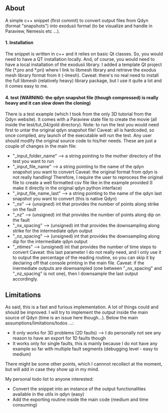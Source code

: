 ## About
A simple c++ snippet (first commit) to convert output files from Qdyn (format "snapshots") into exodusii format (to be visualize and handle in Paraview, Nemesis etc ...).

#### 1. Installation
The snippet is written in c++ and it relies on basic Qt classes. So, you would need to have a QT installation locally. And, of course, you would need to have a local installation of the exodusii library.
I added a template Qt project file (*.pro and *.pri) where I link to libmesh library and retrieve the exodus mesh library format from it (-lmesh).
Caveat: there's no real need to install the full libmesh (relatively heavy) library package, but I use it quite a lot and it comes easy to me.

#### 4. test (WARNING: the qdyn snapshot file (though compressed) is really heavy and it can slow down the cloning)
There is a test example (which I took from the only 3D tutorial from the Qdyn website). It comes with a Paraview state file to create the movie (all inside the test/tut_04/gold directory).
Note: to run the test you would need first to untar the original qdyn snapshot file!
Caveat: all is hardcoded, so once compiled, any launch of the executable will run the test. Any user should modify the original source code to his/her needs.
These are just a couple of changes in the main file:
* "_input_folder_name" --> a string pointing to the mother directory of the test you want to run
* "_input_file_name"   --> a string pointing to the name of the qdyn snapshot you want to convert
Caveat: the original format from qdyn is not really handling! Therefore, I require the user to reprocess the original file to create a well formatted csv file like in the example provided (I make it directly in the original qdyn python interface)
* "_input_file_name_last" --> a string pointing to the name of the qdyn last snapshot you want to convert (this is native Qdyn)
* "_nx" --> (unsigned) int that provides the number of points along strike on the fault
* "_nz" --> (unsigned) int that provides the number of points along dip on the fault
* "_nx_spacing" --> (unsigned) int that provides the downsampling along strike for the intermediate qdyn output
* "_nz_spacing" --> (unsigned) int that provides the downsampling along dip for the intermediate qdyn output
* "_ntimes" --> (unsigned) int that provides the number of time steps to convert
Caveat: this last parameter I do not really need, and I only use it to output the percentage of the reading routine, so you can skip it by declaring off that console printing in the main file.
Caveat: if the inermediate outputs are downsampled (one between "_nx_spacing" and "_nz_spacing" is not one), then I downsample the last output accordingly.

## Limitations
As said, this is a fast and furious implementation. A lot of things could and should be improved. I will try to implement the output inside the main source of Qdyn (time is an issue here though...).
Below the main assumptions/limitations/todos ...:
* It only works for 3D problems (2D faults) --> I do personally not see any reason to have an export for 1D faults though
* It works only for single faults, this is mainly because I do not have any example so far with multiple fault segments (debugging level - easy to medium)

There might be some other points, which I cannnot recollect at the moment, but will add in case they show up in my mind.

My personal todo list to anyone interested:
* Convert the snippet into an instance of the output functionalities available in the utils in qdyn (easy)
* Add the exporting routine inside the main code (medium and time consuming)
